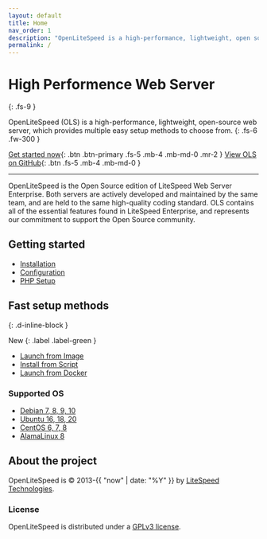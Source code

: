 ```yaml
---
layout: default
title: Home
nav_order: 1
description: "OpenLiteSpeed is a high-performance, lightweight, open source HTTP server."
permalink: /
---
```


# High Performence Web Server
{: .fs-9 }

OpenLiteSpeed (OLS) is a high-performance, lightweight, open-source web server, which provides multiple easy setup methods to choose from.
{: .fs-6 .fw-300 }

[Get started now](#getting-started){: .btn .btn-primary .fs-5 .mb-4 .mb-md-0 .mr-2 } [View OLS on GitHub](https://github.com/litespeedtech/openlitespeed){: .btn .fs-5 .mb-4 .mb-md-0 }

---

OpenLiteSpeed is the Open Source edition of LiteSpeed Web Server Enterprise. Both servers are actively developed and maintained by the same team, and are held to the same high-quality coding standard. OLS contains all of the essential features found in LiteSpeed Enterprise, and represents our commitment to support the Open Source community.

## Getting started
- [Installation](/docs/docs/installation/repo) 
- [Configuration](/docs/configuration)
- [PHP Setup](/docs/php)

## Fast setup methods
{: .d-inline-block }

New
{: .label .label-green }

- [Launch from Image](/docs/docs/installation/image) 
- [Install from Script](/docs/docs/installation/script) 
- [Launch from Docker](/docs/docs/installation/docker) 


### Supported OS 

- [Debian 7, 8, 9, 10](https://www.debian.org/distrib/)
- [Ubuntu 16, 18, 20](https://www.ubuntu.com/download)
- [CentOS 6, 7, 8](https://www.centos.org/download/)
- [AlamaLinux 8](https://mirrors.almalinux.org/isos.html)



## About the project

OpenLiteSpeed is &copy; 2013-{{ "now" | date: "%Y" }} by [LiteSpeed Technologies](https://www.litespeedtech.com/).

### License

OpenLiteSpeed is distributed under a [GPLv3 license](https://www.litespeedtech.com/open-source/openlitespeed).

<!-- Only uncomment this if you can link it to the actual OLS repo

### Contributors
Many thanks to our OpenLiteSpeed contributors!

<ul class="list-style-none">
{% for contributor in site.github.contributors %}
  <li class="d-inline-block mr-1">
     <a href="{{ contributor.html_url }}"><img src="{{ contributor.avatar_url }}" width="32" height="32" alt="{{ contributor.login }}"/></a>
  </li>
{% endfor %}
</ul>

-->


